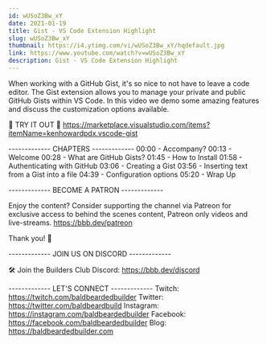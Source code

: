 ```yaml
---
id: wUSoZ3Bw_xY
date: 2021-01-19
title: Gist - VS Code Extension Highlight
slug: wUSoZ3Bw_xY
thumbnail: https://i4.ytimg.com/vi/wUSoZ3Bw_xY/hqdefault.jpg
link: https://www.youtube.com/watch?v=wUSoZ3Bw_xY
description: Gist - VS Code Extension Highlight
---
```


When working with a GitHub Gist, it's so nice to not have to leave a code editor. The Gist extension allows you to manage your private and public GitHub Gists within VS Code. In this video we demo some amazing features and discuss the customization options available.

💾 TRY IT OUT 💾
https://marketplace.visualstudio.com/items?itemName=kenhowardpdx.vscode-gist

------------- CHAPTERS -------------
00:00  -  Accompany?
00:13  -  Welcome 
00:28  -  What are GitHub Gists?
01:45  -  How to Install
01:58  -  Authenticating with GitHub 
03:06  -  Creating a Gist
03:56  -  Inserting text from a Gist into a file
04:39  -  Configuration options
05:20  -  Wrap Up

------------- BECOME A PATRON -------------

Enjoy the content? Consider supporting the channel via Patreon for exclusive access to behind the scenes content, Patreon only videos and live-streams. 
https://bbb.dev/patreon

Thank you! 🙏

------------- JOIN US ON DISCORD -------------

🛠 Join the Builders Club Discord: https://bbb.dev/discord

------------- LET'S CONNECT -------------
Twitch: https://twitch.com/baldbeardedbuilder
Twitter: https://twitter.com/baldbeardbuild
Instagram: https://instagram.com/baldbeardedbuilder
Facebook: https://facebook.com/baldbeardedbuilder
Blog: https://baldbeardedbuilder.com
